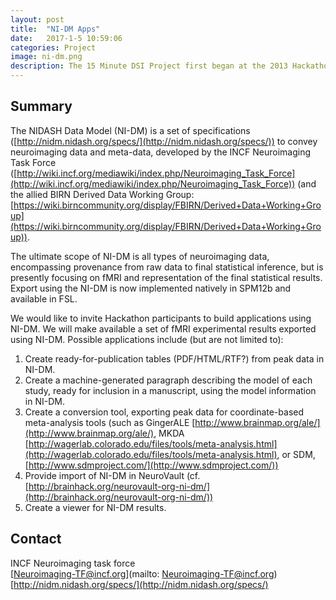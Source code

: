```yaml
---
layout: post
title:  "NI-DM Apps"
date:   2017-1-5 10:59:06
categories: Project
image: ni-dm.png
description: The 15 Minute DSI Project first began at the 2013 Hackathon in Paris, France.
---
```

## Summary
The NIDASH Data Model (NI-DM) is a set of specifications ([http://nidm.nidash.org/specs/](http://nidm.nidash.org/specs/)) to convey neuroimaging  data and meta-data, developed by the INCF Neuroimaging Task Force  ([http://wiki.incf.org/mediawiki/index.php/Neuroimaging_Task_Force](http://wiki.incf.org/mediawiki/index.php/Neuroimaging_Task_Force)) (and the allied BIRN Derived Data Working Group: [https://wiki.birncommunity.org/display/FBIRN/Derived+Data+Working+Group](https://wiki.birncommunity.org/display/FBIRN/Derived+Data+Working+Group)).

The ultimate scope of NI-DM is all types of neuroimaging data, encompassing provenance from raw data to final statistical inference, but is presently focusing on fMRI and representation of the final statistical results. Export using the NI-DM is now implemented natively in SPM12b and available in FSL.

We would like to invite Hackathon participants to build applications using NI-DM. We will make available a set of fMRI experimental results exported using NI-DM. Possible applications include (but are not limited to):

1. Create ready-for-publication tables (PDF/HTML/RTF?) from peak data in NI-DM.
2. Create a machine-generated paragraph describing the model of each study, ready for inclusion in a manuscript, using the model information in NI-DM.
3. Create a conversion tool, exporting peak data for coordinate-based meta-analysis tools (such as GingerALE [http://www.brainmap.org/ale/](http://www.brainmap.org/ale/), MKDA [http://wagerlab.colorado.edu/files/tools/meta-analysis.html](http://wagerlab.colorado.edu/files/tools/meta-analysis.html), or SDM, [http://www.sdmproject.com/](http://www.sdmproject.com/))
4. Provide import of NI-DM in NeuroVault (cf. [http://brainhack.org/neurovault-org-ni-dm/](http://brainhack.org/neurovault-org-ni-dm/))
5. Create a viewer for NI-DM results.


## Contact  
INCF Neuroimaging task force  
[Neuroimaging-TF@incf.org](mailto: Neuroimaging-TF@incf.org)  
[http://nidm.nidash.org/specs/](http://nidm.nidash.org/specs/)  
